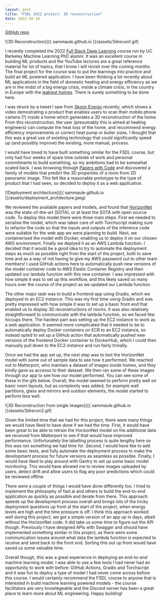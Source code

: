 ```yaml
---
layout: post
title: "FSDL 2022 project: 3D reconstruction"
date: 2022-10-18
---
```


[GitHub repo](https://github.com/sammaule/fsdl-2022-3D-reconstruction)

![3D Reconstruction]({{ sammaule.github.io }}/assets/3drecon1.gif)

I recently completed the 2022 [Full Stack Deep Learning](https://fullstackdeeplearning.com/course/2022/) course run by UC Berkeley Machine Learning PhD alumni. It was an excellent course in building ML products and the YouTube lectures are a great reference material for lot of topics, that I know I will revisit over the coming months. The final project for the course was to put the learnings into practice and build an ML powered application. I have been thinking a lot recently about ML applications in the field of domestic heating and energy efficiency as we are in the midst of a big energy crisis, inside a climate crisis, in the country in Europe with the [leakiest homes](https://twitter.com/janrosenow/status/1306527965581320192?s=20&t=KsKLWyNVZDCghZEVQ5cagQ). There is surely something to be done here.

I was struck by a tweet I saw from [Skoon Energy](https://skoon.energy/) recently, which shows a video demostrating a product that enables users to scan their mobile phone camera (?) inside a home which generates a 3D reconstruction of the home. From this reconstruction, the user (presumably this is aimed at heating engineers) can compute the heat loss of the home, and recommend energy efficiency improvements or correct heat pump or boiler sizes. I thought that this was a great use of exisiting technology that could significantly speed up (and possibly improve) the existing, more manual, process. 

I would have loved to have built something similar for the FSDL course, but only had four weeks of spare time outside of work and personal commitments to build something, so my ambitions had to be somewhat scaled back. I was browsing through [Papers with Code](https://paperswithcode.com/task/3d-room-layouts-from-a-single-rgb-panorama) and discovered a family of models that predict the 3D properties of a room from 2D panoramic image. This felt like a reasonable prototype to the type of product that I had seen, so decided to deploy it as a web application.

![Deployment architecture]({{ sammaule.github.io }}/assets/deployment_architecture.jpeg)

We reviewed the available papers and models, and found that [HorizonNet](https://sunset1995.github.io/HorizonNet/) was the state-of-the-art (SOTA), or at least the SOTA with open source code. To deploy this model there were three main steps. First we needed to serialise the model, which was taken care of with Torchscript making sure to refactor the code so that the inputs and outputs of the inference code were suitable for the web app we were planning to build. Next, we containerised the model with Docker, enabling  us to deploy it on our chosen AWS environment. Finally we deplyed it as an AWS Lambda function. I decided that it would be a good idea to try to automate the deployment steps as much as possible right from the start of the project, both to save time and as a way of not having to give my AWS password out to other team members! I used GitHub actions here to automatically push new versions of the model container code to AWS Elastic Container Registry and then updated our lambda function with this new container. I was impressed with how simple it was to set up this workflow, and this likely saved us many hours over the course of the project as we updated our Lambda function.

The other major task was to build a frontend app using Gradio, which we deployed to an EC2 instance. This was my first time using Gradio and was pretty impressed with how simple it was to set up a basic front end that enabled us to display 3D reconstructions of rooms. It was also relatively straightforward to communicate with the lambda function, so we faced few hiccups there. The hardest part was setting up the EC2 instance to work as a web application. It seemed more complicated that it needed to be to automatically deploy Docker containers on ECR to an EC2 instance, so instead opted to set up a GitHub action that automatically pushed new versions of the frontend Docker container to DockerHub, which I could then manually pull down to the EC2 instance and run fairly trivially. 

Once we had the app set up, the next step was to test the HorizonNet model with some out of sample data to see how it performed. We reached out to Matterport, who maintain a dataset of images inside homes, and they kindly gave us accesss to their dataset. We then ran some of these images through our app to see how our model performed. You can see some of these in the gifs below. Overall, the model seemed to perform pretty well on basic room layouts, but as complexity was added, for example wall partitions, glass and mirrors and outdoor elements, the model started to perform less well. 

![3D Reconstruction from single images]({{ sammaule.github.io }}/assets/3drecon2.gif)

Given the limited time that we had for this project, there were many things we would have liked to have done if we had the time. First, it would have been great to be able to retrain the HorizonNet model on the additional data we received from Matterport to see if that would have improved performance. Unfortunately the labelling process is quite lengthy here so this was not something we had time for. Second, I would have like to add some basic tests, and fully automate the deployment process to make the development process for future versions as seamless as possible. Finally, I would have liked to play around with Gantry to set up some basic model monitoring. This would have allowed me to review images uploaded by users, detect drift and allow users to flag any poor predictions which could be reviewed offline.

There were a couple of things I would have done differently too. I tried to implement the philosophy of fast.ai and others to build the end-to-end application as quickly as possible and iterate from there. This approach speeds up the development process overall and brings lots of the tricky deployment questions up front at the start of the project, when energy levels are high and the time pressure is off. I think this approach worked well during this project, we got a simple version of an app up in days, albeit without the HorizonNet code. It did take us some time to figure out the API though. Previously I have designed APIs with Swagger and should have implemented something similar in this project, as there were some communication issues around what data the lambda function is expected to receive and send back to the front end. Sorting this out up front would have saved us some valuable time.

Overall though, this was a great experience in deploying an end-to-end machine learning model. I was able to use a few tools I had never had an opportunity to work with before: GitHub Actions, Gradio and Torchscript and it was fun to deploy a type of model I had never come across before this course. I would certainly recommend the FSDL course to anyone that is interested in build machine learning powered models - the course facilitators are very knowlegeable and the Discord server has been a great place to learn more about ML engineering. Happy building!